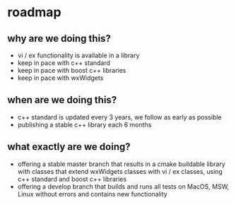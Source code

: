 # roadmap

## why are we doing this?

- vi / ex functionality is available in a library
- keep in pace with c++ standard
- keep in pace with boost c++ libraries
- keep in pace with wxWidgets

## when are we doing this?

- c++ standard is updated every 3 years, we follow as early as possible
- publishing a stable c++ library each 6 months

## what exactly are we doing?

- offering a stable master branch that results in a
  cmake buildable library with classes that
  extend wxWidgets classes with vi / ex classes, using
  c++ standard and boost c++ libraries
- offering a develop branch that builds and runs all tests
  on MacOS, MSW, Linux without errors and contains new
  functionality
